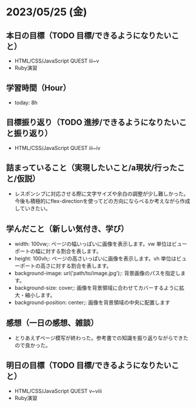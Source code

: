 # 2023/05/25 (金)

## 本日の目標（TODO 目標/できるようになりたいこと）

- HTML/CSS/JavaScript QUEST ⅲ~v
- Ruby演習

## 学習時間（Hour）

- today: 8h

## 目標振り返り（TODO 進捗/できるようになりたいこと振り返り）

- HTML/CSS/JavaScript QUEST ⅲ~ⅳ

## 詰まっていること（実現したいこと/a現状/行ったこと/仮説）

- レスポンシブに対応させる際に文字サイズや余白の調整が少し難しかった。今後も積極的にflex-directionを使ってどの方向にならべるか考えながら作成していきたい。

## 学んだこと（新しい気付き、学び）

- width: 100vw;: ページの幅いっぱいに画像を表示します。vw 単位はビューポートの幅に対する割合を表します。
- height: 100vh;: ページの高さいっぱいに画像を表示します。vh 単位はビューポートの高さに対する割合を表します。
- background-image: url('path/to/image.jpg');: 背景画像のパスを指定します。
- background-size: cover;: 画像を背景領域に合わせてカバーするように拡大・縮小します。
- background-position: center;: 画像を背景領域の中央に配置します

## 感想（一日の感想、雑談）

- とりあえずページ模写が終わった。参考書での知識を振り返りながらできたので良かった。

## 明日の目標（TODO 目標/できるようになりたいこと）

- HTML/CSS/JavaScript QUEST v~viii
- Ruby演習